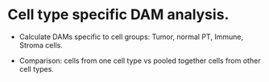 # Cell type specific DAM analysis.

  * Calculate DAMs specific to cell groups: Tumor, normal PT, Immune, Stroma cells.

  * Comparison: cells from one cell type vs pooled together cells from other cell types.